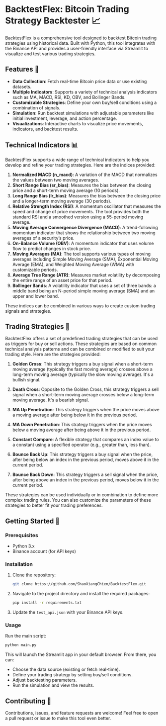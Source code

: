 # BacktestFlex: Bitcoin Trading Strategy Backtester 📈

BacktestFlex is a comprehensive tool designed to backtest Bitcoin trading strategies using historical data. Built with Python, this tool integrates with the Binance API and provides a user-friendly interface via Streamlit to visualize and test various trading strategies.

## Features 🌟

- **Data Collection**: Fetch real-time Bitcoin price data or use existing datasets.
- **Multiple Indicators**: Supports a variety of technical analysis indicators such as MA, MACD, RSI, KD, OBV, and Bollinger Bands.
- **Customizable Strategies**: Define your own buy/sell conditions using a combination of signals.
- **Simulation**: Run backtest simulations with adjustable parameters like initial investment, leverage, and action percentage.
- **Visualizations**: Interactive charts to visualize price movements, indicators, and backtest results.
## Technical Indicators 📊

BacktestFlex supports a wide range of technical indicators to help you develop and refine your trading strategies. Here are the indices provided:

1. **Normalized MACD (n_macd)**: A variation of the MACD that normalizes the values between two moving averages.
2. **Short Range Bias (sr_bias)**: Measures the bias between the closing price and a short-term moving average (10 periods).
3. **Long Range Bias (lr_bias)**: Measures the bias between the closing price and a longer-term moving average (30 periods).
4. **Relative Strength Index (RSI)**: A momentum oscillator that measures the speed and change of price movements. The tool provides both the standard RSI and a smoothed version using a 55-period moving average.
5. **Moving Average Convergence Divergence (MACD)**: A trend-following momentum indicator that shows the relationship between two moving averages of a security’s price.
6. **On-Balance Volume (OBV)**: A momentum indicator that uses volume flow to predict changes in stock price.
7. **Moving Averages (MA)**: The tool supports various types of moving averages including Simple Moving Average (SMA), Exponential Moving Average (EMA), and Weighted Moving Average (WMA) with customizable periods.
8. **Average True Range (ATR)**: Measures market volatility by decomposing the entire range of an asset price for that period.
9. **Bollinger Bands**: A volatility indicator that uses a set of three bands: a middle band being an N-period simple moving average (SMA) and an upper and lower band.

These indices can be combined in various ways to create custom trading signals and strategies.

## Trading Strategies 🧠

BacktestFlex offers a set of predefined trading strategies that can be used as triggers for buy or sell actions. These strategies are based on common technical analysis patterns and can be combined or modified to suit your trading style. Here are the strategies provided:

1. **Golden Cross**: This strategy triggers a buy signal when a short-term moving average (typically the fast moving average) crosses above a long-term moving average (typically the slow moving average). It's a bullish signal.

2. **Death Cross**: Opposite to the Golden Cross, this strategy triggers a sell signal when a short-term moving average crosses below a long-term moving average. It's a bearish signal.

3. **MA Up Penetration**: This strategy triggers when the price moves above a moving average after being below it in the previous period.

4. **MA Down Penetration**: This strategy triggers when the price moves below a moving average after being above it in the previous period.

5. **Constant Compare**: A flexible strategy that compares an index value to a constant using a specified operator (e.g., greater than, less than).

6. **Bounce Back Up**: This strategy triggers a buy signal when the price, after being below an index in the previous period, moves above it in the current period.

7. **Bounce Back Down**: This strategy triggers a sell signal when the price, after being above an index in the previous period, moves below it in the current period.

These strategies can be used individually or in combination to define more complex trading rules. You can also customize the parameters of these strategies to better fit your trading preferences.

## Getting Started 🚀

### Prerequisites

- Python 3.x
- Binance account (for API keys)

### Installation

1. Clone the repository:
   ```bash
   git clone https://github.com/ShaoXiangChien/BacktestFlex.git
   ```

2. Navigate to the project directory and install the required packages:
   ```bash
   pip install -r requirements.txt
   ```

3. Update the `test_api.json` with your Binance API keys.

### Usage

Run the main script:
```bash
python main.py
```

This will launch the Streamlit app in your default browser. From there, you can:

- Choose the data source (existing or fetch real-time).
- Define your trading strategy by setting buy/sell conditions.
- Adjust backtesting parameters.
- Run the simulation and view the results.

## Contributing 🤝

Contributions, issues, and feature requests are welcome! Feel free to open a pull request or issue to make this tool even better.
